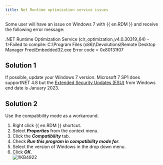 ```yaml
---
title: Net Runtime optimization service issues
---
```

Some user will have an issue on Windows 7 with {{ en.RDM }} and receive the following error message:  

.NET Runtime Optimization Service (clr_optimization_v4.0.30319_64) - 1>Failed to compile: C:\Program Files (x86)\Devolutions\Remote Desktop Manager Free\Embedded32.exe Error code = 0x80131f07
## Solution 1
If possible, update your Windows 7 version. Microsoft 7 SP1 does supportNET 4.8 but the [Extended Security Updates (ESU)](https://docs.microsoft.com/en-us/troubleshoot/windows-client/windows-7-eos-faq/windows-7-extended-security-updates-faq) from Windows end date is January 2023.
## Solution 2
Use the compatibility mode as a workaround.  

1. Right click {{ en.RDM }} shortcut.
1. Select ***Properties*** from the context menu.
1. Click the ***Compatibility*** tab.
1. Check ***Run this program in compatibility mode for***.
1. Select the version of Windows in the drop down menu.
1. Click ***OK***.  
![!!KB4922](https://webdevolutions.azureedge.net/docs/en/kb/KB4922.png)
